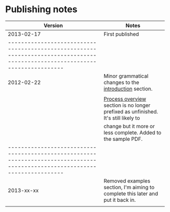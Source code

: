# Publishing notes

| Version           | Notes                                                                                                   |
|-------------------|---------------------------------------------------------------------------------------------------------|
| 2013-02-17        | First published                                                                                         |
|-----------------------------------------------------------------------------------------------------------------------------|
| 2012-02-22        | Minor grammatical changes to the [introduction](#introduction) section.                                 |
|                   |                                                                                                         |
|                   | [Process overview](#process-overview) section is no longer prefixed as unfinished. It's still likely to |
|                   | change but it more or less complete. Added to the sample PDF.                                           |
|-----------------------------------------------------------------------------------------------------------------------------|
| 2013-xx-xx        | Removed examples section, I'm aiming to complete this later and put it back in.                         |
|                   |                                                                                                         |
